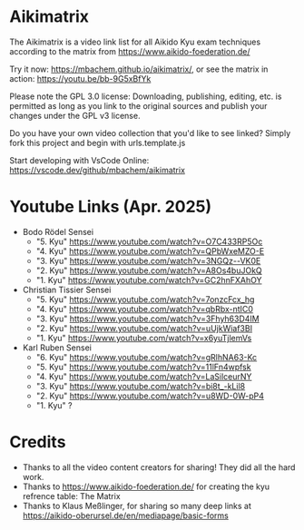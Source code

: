 Aikimatrix
==========
The Aikimatrix is a video link list for all Aikido Kyu exam techniques according to the matrix from https://www.aikido-foederation.de/

Try it now: https://mbachem.github.io/aikimatrix/, or see the matrix in action: https://youtu.be/bb-9G5xBfYk

Please note the GPL 3.0 license: Downloading, publishing, editing, etc. is permitted as long as you link to the original sources and publish your changes under the GPL v3 license.

Do you have your own video collection that you'd like to see linked?
Simply fork this project and begin with urls.template.js

Start developing with VsCode Online: https://vscode.dev/github/mbachem/aikimatrix


Youtube Links (Apr. 2025)
=========================

- Bodo Rödel Sensei
  - "5. Kyu" https://www.youtube.com/watch?v=O7C433RP5Oc
  - "4. Kyu" https://www.youtube.com/watch?v=QPbWxeMZO-E
  - "3. Kyu" https://www.youtube.com/watch?v=3NGQz--VK0E
  - "2. Kyu" https://www.youtube.com/watch?v=A8Os4buJOkQ
  - "1. Kyu" https://www.youtube.com/watch?v=GC2hnFXAhOY
- Christian Tissier Sensei
  - "5. Kyu" https://www.youtube.com/watch?v=7onzcFcx_hg
  - "4. Kyu" https://www.youtube.com/watch?v=qbRbx-ntIC0
  - "3. Kyu" https://www.youtube.com/watch?v=3Fhyh63D4IM
  - "2. Kyu" https://www.youtube.com/watch?v=uUjkWiaf3BI
  - "1. Kyu" https://www.youtube.com/watch?v=x6yuTjlemVs
- Karl Ruben Sensei
  - "6. Kyu" https://www.youtube.com/watch?v=gRlhNA63-Kc
  - "5. Kyu" https://www.youtube.com/watch?v=11lFn4wpfsk
  - "4. Kyu" https://www.youtube.com/watch?v=LaSilceurNY
  - "3. Kyu" https://www.youtube.com/watch?v=bi8t_-kLil8
  - "2. Kyu" https://www.youtube.com/watch?v=u8WD-0W-pP4
  - "1. Kyu" ?

Credits
=======
- Thanks to all the video content creators for sharing! They did all the hard work.
- Thanks to https://www.aikido-foederation.de/ for creating the kyu refrence table: The Matrix
- Thanks to Klaus Meßlinger, for sharing so many deep links at https://aikido-oberursel.de/en/mediapage/basic-forms

